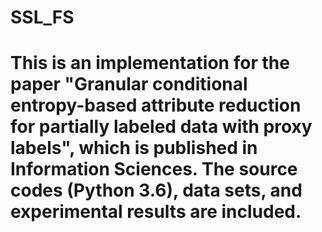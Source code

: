 # SSL_FS
# This is an implementation for the paper "Granular conditional entropy-based attribute reduction for partially labeled data with proxy labels", which is published in Information Sciences. The source codes (Python 3.6), data sets, and experimental results are included.   
